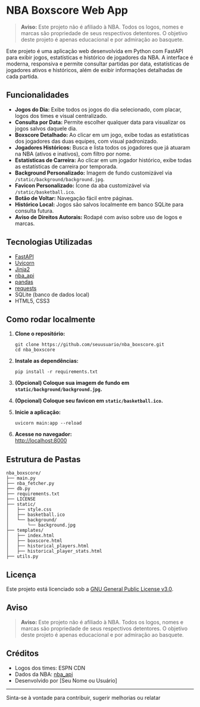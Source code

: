 # NBA Boxscore Web App

> **Aviso:** Este projeto não é afiliado à NBA. Todos os logos, nomes e marcas são propriedade de seus respectivos detentores. O objetivo deste projeto é apenas educacional e por admiração ao basquete.

Este projeto é uma aplicação web desenvolvida em Python com FastAPI para exibir jogos, estatísticas e histórico de jogadores da NBA. A interface é moderna, responsiva e permite consultar partidas por data, estatísticas de jogadores ativos e históricos, além de exibir informações detalhadas de cada partida.

## Funcionalidades

- **Jogos do Dia:** Exibe todos os jogos do dia selecionado, com placar, logos dos times e visual centralizado.
- **Consulta por Data:** Permite escolher qualquer data para visualizar os jogos salvos daquele dia.
- **Boxscore Detalhado:** Ao clicar em um jogo, exibe todas as estatísticas dos jogadores das duas equipes, com visual padronizado.
- **Jogadores Históricos:** Busca e lista todos os jogadores que já atuaram na NBA (ativos e inativos), com filtro por nome.
- **Estatísticas de Carreira:** Ao clicar em um jogador histórico, exibe todas as estatísticas de carreira por temporada.
- **Background Personalizado:** Imagem de fundo customizável via `/static/background/background.jpg`.
- **Favicon Personalizado:** Ícone da aba customizável via `/static/basketball.ico`.
- **Botão de Voltar:** Navegação fácil entre páginas.
- **Histórico Local:** Jogos são salvos localmente em banco SQLite para consulta futura.
- **Aviso de Direitos Autorais:** Rodapé com aviso sobre uso de logos e marcas.

## Tecnologias Utilizadas

- [FastAPI](https://fastapi.tiangolo.com/)
- [Uvicorn](https://www.uvicorn.org/)
- [Jinja2](https://jinja.palletsprojects.com/)
- [nba_api](https://github.com/swar/nba_api)
- [pandas](https://pandas.pydata.org/)
- [requests](https://requests.readthedocs.io/)
- SQLite (banco de dados local)
- HTML5, CSS3

## Como rodar localmente

1. **Clone o repositório:**
   ```
   git clone https://github.com/seuusuario/nba_boxscore.git
   cd nba_boxscore
   ```

2. **Instale as dependências:**
   ```
   pip install -r requirements.txt
   ```

3. **(Opcional) Coloque sua imagem de fundo em `static/background/background.jpg`.**
4. **(Opcional) Coloque seu favicon em `static/basketball.ico`.**

5. **Inicie a aplicação:**
   ```
   uvicorn main:app --reload
   ```

6. **Acesse no navegador:**  
   [http://localhost:8000](http://localhost:8000)

## Estrutura de Pastas

```
nba_boxscore/
├── main.py
├── nba_fetcher.py
├── db.py
├── requirements.txt
├── LICENSE
├── static/
│   ├── style.css
│   ├── basketball.ico
│   └── background/
│       └── background.jpg
├── templates/
│   ├── index.html
│   ├── boxscore.html
│   ├── historical_players.html
│   ├── historical_player_stats.html
├── utils.py
```

## Licença

Este projeto está licenciado sob a [GNU General Public License v3.0](LICENSE).

## Aviso

> **Aviso:** Este projeto não é afiliado à NBA. Todos os logos, nomes e marcas são propriedade de seus respectivos detentores. O objetivo deste projeto é apenas educacional e por admiração ao basquete.

## Créditos

- Logos dos times: ESPN CDN
- Dados da NBA: [nba_api](https://github.com/swar/nba_api)
- Desenvolvido por [Seu Nome ou Usuário]

---

Sinta-se à vontade para contribuir, sugerir melhorias ou relatar